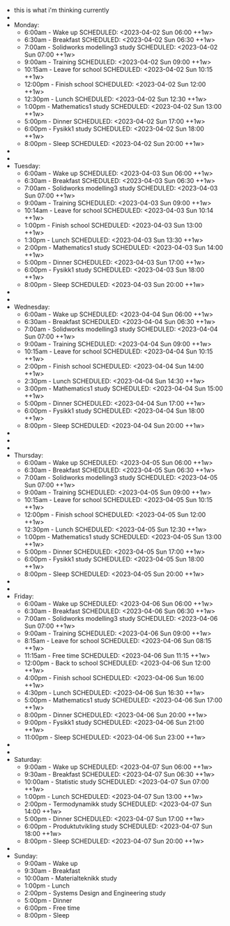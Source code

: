 - this is what i'm thinking currently
-
- Monday:
	- 6:00am - Wake up
	  SCHEDULED: <2023-04-02 Sun 06:00 ++1w>
	- 6:30am - Breakfast
	  SCHEDULED: <2023-04-02 Sun 06:30 ++1w>
	- 7:00am - Solidworks modelling3 study
	  SCHEDULED: <2023-04-02 Sun 07:00 ++1w>
	- 9:00am - Training
	  SCHEDULED: <2023-04-02 Sun 09:00 ++1w>
	- 10:15am - Leave for school
	  SCHEDULED: <2023-04-02 Sun 10:15 ++1w>
	- 12:00pm - Finish school
	  SCHEDULED: <2023-04-02 Sun 12:00 ++1w>
	- 12:30pm - Lunch
	  SCHEDULED: <2023-04-02 Sun 12:30 ++1w>
	- 1:00pm - Mathematics1 study
	  SCHEDULED: <2023-04-02 Sun 13:00 ++1w>
	- 5:00pm - Dinner
	  SCHEDULED: <2023-04-02 Sun 17:00 ++1w>
	- 6:00pm - Fysikk1 study
	  SCHEDULED: <2023-04-02 Sun 18:00 ++1w>
	- 8:00pm - Sleep
	  SCHEDULED: <2023-04-02 Sun 20:00 ++1w>
-
-
- Tuesday:
	- 6:00am - Wake up
	SCHEDULED: <2023-04-03 Sun 06:00 ++1w>
	- 6:30am - Breakfast
	SCHEDULED: <2023-04-03 Sun 06:30 ++1w>
	- 7:00am - Solidworks modelling3 study
	SCHEDULED: <2023-04-03 Sun 07:00 ++1w>
	- 9:00am - Training
	SCHEDULED: <2023-04-03 Sun 09:00 ++1w>
	- 10:14am - Leave for school
	SCHEDULED: <2023-04-03 Sun 10:14 ++1w>
	- 1:00pm - Finish school
	SCHEDULED: <2023-04-03 Sun 13:00 ++1w>
	- 1:30pm - Lunch
	SCHEDULED: <2023-04-03 Sun 13:30 ++1w>
	- 2:00pm - Mathematics1 study
	SCHEDULED: <2023-04-03 Sun 14:00 ++1w>
	- 5:00pm - Dinner
	SCHEDULED: <2023-04-03 Sun 17:00 ++1w>
	- 6:00pm - Fysikk1 study
	SCHEDULED: <2023-04-03 Sun 18:00 ++1w>
	- 8:00pm - Sleep
	SCHEDULED: <2023-04-03 Sun 20:00 ++1w>
-
-
- Wednesday:
	- 6:00am - Wake up
	SCHEDULED: <2023-04-04 Sun 06:00 ++1w>
	- 6:30am - Breakfast
	SCHEDULED: <2023-04-04 Sun 06:30 ++1w>
	- 7:00am - Solidworks modelling3 study
	SCHEDULED: <2023-04-04 Sun 07:00 ++1w>
	- 9:00am - Training
	SCHEDULED: <2023-04-04 Sun 09:00 ++1w>
	- 10:15am - Leave for school
	SCHEDULED: <2023-04-04 Sun 10:15 ++1w>
	- 2:00pm - Finish school
	SCHEDULED: <2023-04-04 Sun 14:00 ++1w>
	- 2:30pm - Lunch
	SCHEDULED: <2023-04-04 Sun 14:30 ++1w>
	- 3:00pm - Mathematics1 study
	SCHEDULED: <2023-04-04 Sun 15:00 ++1w>
	- 5:00pm - Dinner
	SCHEDULED: <2023-04-04 Sun 17:00 ++1w>
	- 6:00pm - Fysikk1 study
	SCHEDULED: <2023-04-04 Sun 18:00 ++1w>
	- 8:00pm - Sleep
	SCHEDULED: <2023-04-04 Sun 20:00 ++1w>
-
-
-
- Thursday:
	- 6:00am - Wake up
	SCHEDULED: <2023-04-05 Sun 06:00 ++1w>
	- 6:30am - Breakfast
	SCHEDULED: <2023-04-05 Sun 06:30 ++1w>
	- 7:00am - Solidworks modelling3 study
	SCHEDULED: <2023-04-05 Sun 07:00 ++1w>
	- 9:00am - Training
	SCHEDULED: <2023-04-05 Sun 09:00 ++1w>
	- 10:15am - Leave for school
	SCHEDULED: <2023-04-05 Sun 10:15 ++1w>
	- 12:00pm - Finish school
	SCHEDULED: <2023-04-05 Sun 12:00 ++1w>
	- 12:30pm - Lunch
	SCHEDULED: <2023-04-05 Sun 12:30 ++1w>
	- 1:00pm - Mathematics1 study
	SCHEDULED: <2023-04-05 Sun 13:00 ++1w>
	- 5:00pm - Dinner
	SCHEDULED: <2023-04-05 Sun 17:00 ++1w>
	- 6:00pm - Fysikk1 study
	SCHEDULED: <2023-04-05 Sun 18:00 ++1w>
	- 8:00pm - Sleep
	SCHEDULED: <2023-04-05 Sun 20:00 ++1w>
-
-
- Friday:
	- 6:00am - Wake up
	SCHEDULED: <2023-04-06 Sun 06:00 ++1w>
	- 6:30am - Breakfast
	SCHEDULED: <2023-04-06 Sun 06:30 ++1w>
	- 7:00am - Solidworks modelling3 study
	SCHEDULED: <2023-04-06 Sun 07:00 ++1w>
	- 9:00am - Training
	SCHEDULED: <2023-04-06 Sun 09:00 ++1w>
	- 8:15am - Leave for school
	SCHEDULED: <2023-04-06 Sun 08:15 ++1w>
	- 11:15am - Free time
	SCHEDULED: <2023-04-06 Sun 11:15 ++1w>
	- 12:00pm - Back to school
	SCHEDULED: <2023-04-06 Sun 12:00 ++1w>
	- 4:00pm - Finish school
	SCHEDULED: <2023-04-06 Sun 16:00 ++1w>
	- 4:30pm - Lunch
	SCHEDULED: <2023-04-06 Sun 16:30 ++1w>
	- 5:00pm - Mathematics1 study
	SCHEDULED: <2023-04-06 Sun 17:00 ++1w>
	- 8:00pm - Dinner
	SCHEDULED: <2023-04-06 Sun 20:00 ++1w>
	- 9:00pm - Fysikk1 study
	SCHEDULED: <2023-04-06 Sun 21:00 ++1w>
	- 11:00pm - Sleep
	SCHEDULED: <2023-04-06 Sun 23:00 ++1w>
-
-
- Saturday:
	- 9:00am - Wake up
	SCHEDULED: <2023-04-07 Sun 06:00 ++1w>
	- 9:30am - Breakfast
	SCHEDULED: <2023-04-07 Sun 06:30 ++1w>
	- 10:00am - Statistic study
	SCHEDULED: <2023-04-07 Sun 07:00 ++1w>
	- 1:00pm - Lunch
	SCHEDULED: <2023-04-07 Sun 13:00 ++1w>
	- 2:00pm - Termodynamikk study
	SCHEDULED: <2023-04-07 Sun 14:00 ++1w>
	- 5:00pm - Dinner
	SCHEDULED: <2023-04-07 Sun 17:00 ++1w>
	- 6:00pm - Produktutvikling study
	SCHEDULED: <2023-04-07 Sun 18:00 ++1w>
	- 8:00pm - Sleep
	SCHEDULED: <2023-04-07 Sun 20:00 ++1w>
-
- Sunday:
	- 9:00am - Wake up
	- 9:30am - Breakfast
	- 10:00am - Materialteknikk study
	- 1:00pm - Lunch
	- 2:00pm - Systems Design and Engineering study
	- 5:00pm - Dinner
	- 6:00pm - Free time
	- 8:00pm - Sleep